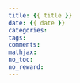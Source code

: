 ```yaml
---
title: {{ title }}
date: {{ date }}
categories:
tags:
comments:
mathjax:
no_toc:
no_reward: 
---
```


<!-- more -->
